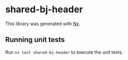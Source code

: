 # shared-bj-header

This library was generated with [Nx](https://nx.dev).

## Running unit tests

Run `nx test shared-bj-header` to execute the unit tests.
